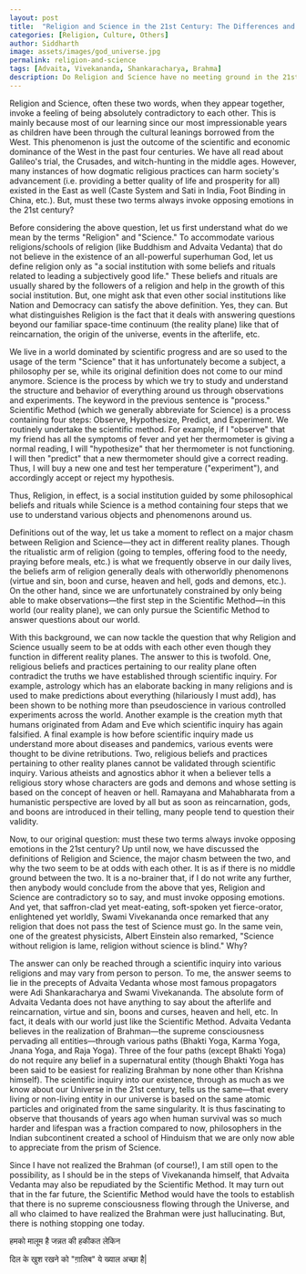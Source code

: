 ```yaml
---
layout: post
title:  "Religion and Science in the 21st Century: The Differences and the Meeting Ground of Advaita Vedanta"
categories: [Religion, Culture, Others]
author: Siddharth
image: assets/images/god_universe.jpg
permalink: religion-and-science
tags: [Advaita, Vivekananda, Shankaracharya, Brahma]
description: Do Religion and Science have no meeting ground in the 21st century?
---
```

Religion and Science, often these two words, when they appear together, invoke a feeling of being absolutely contradictory to each other. This is mainly because most of our learning since our most impressionable years as children have been through the cultural leanings borrowed from the West. This phenomenon is just the outcome of the scientific and economic dominance of the West in the past four centuries. We have all read about Galileo's trial, the Crusades, and witch-hunting in the middle ages. However, many instances of how dogmatic religious practices can harm society's advancement (i.e. providing a better quality of life and prosperity for all) existed in the East as well (Caste System and Sati in India, Foot Binding in China, etc.). But, must these two terms always invoke opposing emotions in the 21st century?

Before considering the above question, let us first understand what do we mean by the terms "Religion" and "Science." To accommodate various religions/schools of religion (like Buddhism and Advaita Vedanta) that do not believe in the existence of an all-powerful superhuman God, let us define religion only as "a social institution with some beliefs and rituals related to leading a subjectively good life." These beliefs and rituals are usually shared by the followers of a religion and help in the growth of this social institution. But, one might ask that even other social institutions like Nation and Democracy can satisfy the above definition. Yes, they can. But what distinguishes Religion is the fact that it deals with answering questions beyond our familiar space-time continuum (the reality plane) like that of reincarnation, the origin of the universe, events in the afterlife, etc.

We live in a world dominated by scientific progress and are so used to the usage of the term "Science" that it has unfortunately become a subject, a philosophy per se, while its original definition does not come to our mind anymore. Science is the process by which we try to study and understand the structure and behavior of everything around us through observations and experiments. The keyword in the previous sentence is "process." Scientific Method (which we generally abbreviate for Science) is a process containing four steps: Observe, Hypothesize, Predict, and Experiment. We routinely undertake the scientific method. For example, if I "observe" that my friend has all the symptoms of fever and yet her thermometer is giving a normal reading, I will "hypothesize" that her thermometer is not functioning. I will then "predict" that a new thermometer should give a correct reading. Thus, I will buy a new one and test her temperature ("experiment"), and accordingly accept or reject my hypothesis. 

Thus, Religion, in effect, is a social institution guided by some philosophical beliefs and rituals while Science is a method containing four steps that we use to understand various objects and phenomenons around us.

Definitions out of the way, let us take a moment to reflect on a major chasm between Religion and Science—they act in different reality planes. Though the ritualistic arm of religion (going to temples, offering food to the needy, praying before meals, etc.) is what we frequently observe in our daily lives, the beliefs arm of religion generally deals with otherworldly phenomenons (virtue and sin, boon and curse, heaven and hell, gods and demons, etc.). On the other hand, since we are unfortunately constrained by only being able to make observations—the first step in the Scientific Method—in this world (our reality plane), we can only pursue the Scientific Method to answer questions about our world.

With this background, we can now tackle the question that why Religion and Science usually seem to be at odds with each other even though they function in different reality planes. The answer to this is twofold. One, religious beliefs and practices pertaining to our reality plane often contradict the truths we have established through scientific inquiry. For example, astrology which has an elaborate backing in many religions and is used to make predictions about everything (hilariously I must add), has been shown to be nothing more than pseudoscience in various controlled experiments across the world. Another example is the creation myth that humans originated from Adam and Eve which scientific inquiry has again falsified. A final example is how before scientific inquiry made us understand more about diseases and pandemics, various events were thought to be divine retributions. Two, religious beliefs and practices pertaining to other reality planes cannot be validated through scientific inquiry. Various atheists and agnostics abhor it when a believer tells a religious story whose characters are gods and demons and whose setting is based on the concept of heaven or hell. Ramayana and Mahabharata from a humanistic perspective are loved by all but as soon as reincarnation, gods, and boons are introduced in their telling, many people tend to question their validity.

Now, to our original question: must these two terms always invoke opposing emotions in the 21st century? Up until now, we have discussed the definitions of Religion and Science, the major chasm between the two, and why the two seem to be at odds with each other. It is as if there is no middle ground between the two. It is a no-brainer that, if I do not write any further, then anybody would conclude from the above that yes, Religion and Science are contradictory so to say, and must invoke opposing emotions. And yet, that saffron-clad yet meat-eating, soft-spoken yet fierce-orator, enlightened yet worldly, Swami Vivekananda once remarked that any religion that does not pass the test of Science must go. In the same vein, one of the greatest physicists, Albert Einstein also remarked, "Science without religion is lame, religion without science is blind." Why?

The answer can only be reached through a scientific inquiry into various religions and may vary from person to person. To me, the answer seems to lie in the precepts of Advaita Vedanta whose most famous propagators were Adi Shankaracharya and Swami Vivekananda. The absolute form of Advaita Vedanta does not have anything to say about the afterlife and reincarnation, virtue and sin, boons and curses, heaven and hell, etc. In fact, it deals with our world just like the Scientific Method. Advaita Vedanta believes in the realization of Brahman—the supreme consciousness pervading all entities—through various paths (Bhakti Yoga, Karma Yoga, Jnana Yoga, and Raja Yoga). Three of the four paths (except Bhakti Yoga) do not require any belief in a supernatural entity (though Bhakti Yoga has been said to be easiest for realizing Brahman by none other than Krishna himself). The scientific inquiry into our existence, through as much as we know about our Universe in the 21st century, tells us the same—that every living or non-living entity in our universe is based on the same atomic particles and originated from the same singularity. It is thus fascinating to observe that thousands of years ago when human survival was so much harder and lifespan was a fraction compared to now, philosophers in the Indian subcontinent created a school of Hinduism that we are only now able to appreciate from the prism of Science. 

Since I have not realized the Brahman (of course!), I am still open to the possibility, as I should be in the steps of Vivekananda himself, that Advaita Vedanta may also be repudiated by the Scientific Method. It may turn out that in the far future, the Scientific Method would have the tools to establish that there is no supreme consciousness flowing through the Universe, and all who claimed to have realized the Brahman were just hallucinating. But, there is nothing stopping one today. 

हमको मालूम है जन्नत की हकीकत लेकिन

दिल के खुश रखने को "ग़ालिब" ये ख्याल अच्छा है|
